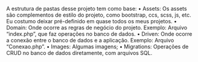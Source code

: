 A estrutura de pastas desse projeto tem como base:
•	Assets: Os assets são complementos de estilo do projeto, como bootstrap, ccs, scss, js, etc. Eu costumo deixar pré-definido em quase todos os meus projetos.
•	Domain: Onde ocorre as regras de negócio do projeto. Exemplo: Arquivo “index.php”, que faz operações no banco de dados.
•	Driven: Onde ocorre a conexão entre o banco de dados e a aplicação. Exemplo: Arquivo “Conexao.php”.
•	Images: Algumas imagens;
•	Migrations: Operações de CRUD no banco de dados diretamente, com arquivos SQL.
